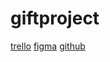 # giftproject
[trello](https://trello.com/invite/b/678784cb93ade9e3c79a837c/ATTI89dd5f8f03ddae821451abdcaebe1dc956A185C9/simple-project-board)
[figma]()
[github]()
